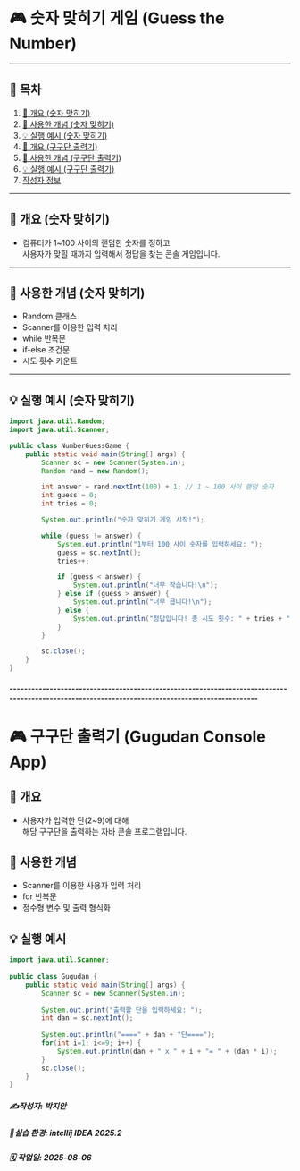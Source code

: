 # 🎮 숫자 맞히기 게임 (Guess the Number)

---

## 📑 목차
1. [📌 개요 (숫자 맞히기)](#-개요-숫자-맞히기)
2. [🧠 사용한 개념 (숫자 맞히기)](#-사용한-개념-숫자-맞히기)
3. [💡 실행 예시 (숫자 맞히기)](#-실행-예시-숫자-맞히기)
4. [📌 개요 (구구단 출력기)](#-개요-구구단-출력기)
5. [🧠 사용한 개념 (구구단 출력기)](#-사용한-개념-구구단-출력기)
6. [💡 실행 예시 (구구단 출력기)](#-실행-예시-구구단-출력기)
7. [작성자 정보](#작성자-정보)

---

## 📌 개요 (숫자 맞히기)

- 컴퓨터가 1~100 사이의 랜덤한 숫자를 정하고  
  사용자가 맞힐 때까지 입력해서 정답을 찾는 콘솔 게임입니다.

---

## 🧠 사용한 개념 (숫자 맞히기)

- Random 클래스
- Scanner를 이용한 입력 처리
- while 반복문
- if-else 조건문
- 시도 횟수 카운트

---

## 💡 실행 예시 (숫자 맞히기)
```java
import java.util.Random;
import java.util.Scanner;

public class NumberGuessGame {
    public static void main(String[] args) {
        Scanner sc = new Scanner(System.in);
        Random rand = new Random();

        int answer = rand.nextInt(100) + 1; // 1 ~ 100 사이 랜덤 숫자
        int guess = 0;
        int tries = 0;

        System.out.println("숫자 맞히기 게임 시작!");

        while (guess != answer) {
            System.out.println("1부터 100 사이 숫자를 입력하세요: ");
            guess = sc.nextInt();
            tries++;

            if (guess < answer) {
                System.out.println("너무 작습니다!\n");
            } else if (guess > answer) {
                System.out.println("너무 큽니다!\n");
            } else {
                System.out.println("정답입니다! 총 시도 횟수: " + tries + "회");
            }
        }

        sc.close();
    }
}

```
#### ------------------------------------------------------------------------------------------------------------------------------------------------
# 🎮 구구단 출력기 (Gugudan Console App)

## 📌 개요

- 사용자가 입력한 단(2~9)에 대해  
  해당 구구단을 출력하는 자바 콘솔 프로그램입니다.

## 🧠 사용한 개념

- Scanner를 이용한 사용자 입력 처리
- for 반복문
- 정수형 변수 및 출력 형식화

## 💡 실행 예시  
```java  
import java.util.Scanner;  
   
public class Gugudan {  
    public static void main(String[] args) {
        Scanner sc = new Scanner(System.in);
        
        System.out.print("출력할 단을 입력하세요: ");  
        int dan = sc.nextInt();  
  
        System.out.println("====" + dan + "단====");  
        for(int i=1; i<=9; i++) {  
            System.out.println(dan + " x " + i + "= " + (dan * i));  
        }  
        sc.close();  
    }  
}    
```


##### ✍️작성자: 박지안
##### 🐧실습 환경: intellij IDEA 2025.2
##### 🗓️ 작업일: 2025-08-06
